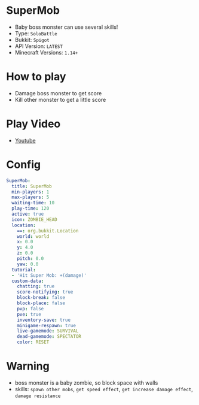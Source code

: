 # SuperMob
- Baby boss monster can use several skills!
- Type: `SoloBattle`
- Bukkit: `Spigot` 
- API Version: `LATEST`
- Minecraft Versions: `1.14+`

# How to play
- Damage boss monster to get score
- Kill other monster to get a little score

# Play Video
- [Youtube](https://www.youtube.com/watch?v=qep_l8NKJ9Y)

# Config
```yaml
SuperMob:
  title: SuperMob
  min-players: 1
  max-players: 5
  waiting-time: 10
  play-time: 120
  active: true
  icon: ZOMBIE_HEAD
  location:
    ==: org.bukkit.Location
    world: world
    x: 0.0
    y: 4.0
    z: 0.0
    pitch: 0.0
    yaw: 0.0
  tutorial:
  - 'Hit Super Mob: +(damage)'
  custom-data:
    chatting: true
    score-notifying: true
    block-break: false
    block-place: false
    pvp: false
    pve: true
    inventory-save: true
    minigame-respawn: true
    live-gamemode: SURVIVAL
    dead-gamemode: SPECTATOR
    color: RESET
```


# Warning
- boss monster is a baby zombie, so block space with walls
- skills: `spawn other mobs`, `get speed effect`, `get increase damage effect`, `damage resistance`
